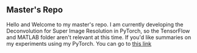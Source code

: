 ## Master's Repo

Hello and Welcome to my master's repo. I am currently developing the Deconvolution for Super Image Resolution in PyTorch,
so the TensorFlow and MATLAB folder aren't relevant at this time. If you'd like summaries on my experiments using my
PyTorch. You can go to [this link](https://github.com/viibrem/ml_masters_uct/tree/master/PyTorch/Notebooks)
